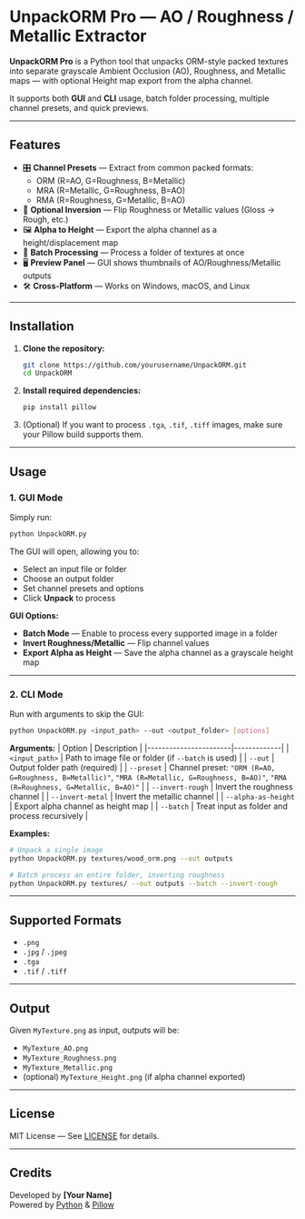 # UnpackORM Pro — AO / Roughness / Metallic Extractor

**UnpackORM Pro** is a Python tool that unpacks ORM-style packed textures into separate grayscale Ambient Occlusion (AO), Roughness, and Metallic maps — with optional Height map export from the alpha channel.

It supports both **GUI** and **CLI** usage, batch folder processing, multiple channel presets, and quick previews.

---

## Features

- 🎛 **Channel Presets** — Extract from common packed formats:
  - ORM (R=AO, G=Roughness, B=Metallic)
  - MRA (R=Metallic, G=Roughness, B=AO)
  - RMA (R=Roughness, G=Metallic, B=AO)
- 🔄 **Optional Inversion** — Flip Roughness or Metallic values (Gloss → Rough, etc.)
- 🖼 **Alpha to Height** — Export the alpha channel as a height/displacement map
- 📂 **Batch Processing** — Process a folder of textures at once
- 🖥 **Preview Panel** — GUI shows thumbnails of AO/Roughness/Metallic outputs
- 🛠 **Cross-Platform** — Works on Windows, macOS, and Linux

---

## Installation

1. **Clone the repository:**
   ```bash
   git clone https://github.com/yourusername/UnpackORM.git
   cd UnpackORM
   ```

2. **Install required dependencies:**
   ```bash
   pip install pillow
   ```

3. (Optional) If you want to process `.tga`, `.tif`, `.tiff` images, make sure your Pillow build supports them.

---

## Usage

### 1. GUI Mode
Simply run:
```bash
python UnpackORM.py
```
The GUI will open, allowing you to:
- Select an input file or folder
- Choose an output folder
- Set channel presets and options
- Click **Unpack** to process

**GUI Options:**
- **Batch Mode** — Enable to process every supported image in a folder
- **Invert Roughness/Metallic** — Flip channel values
- **Export Alpha as Height** — Save the alpha channel as a grayscale height map

---

### 2. CLI Mode
Run with arguments to skip the GUI:
```bash
python UnpackORM.py <input_path> --out <output_folder> [options]
```

**Arguments:**
| Option                | Description |
|-----------------------|-------------|
| `<input_path>`        | Path to image file or folder (if `--batch` is used) |
| `--out`               | Output folder path (required) |
| `--preset`            | Channel preset: `"ORM (R=AO, G=Roughness, B=Metallic)"`, `"MRA (R=Metallic, G=Roughness, B=AO)"`, `"RMA (R=Roughness, G=Metallic, B=AO)"` |
| `--invert-rough`      | Invert the roughness channel |
| `--invert-metal`      | Invert the metallic channel |
| `--alpha-as-height`   | Export alpha channel as height map |
| `--batch`             | Treat input as folder and process recursively |

**Examples:**
```bash
# Unpack a single image
python UnpackORM.py textures/wood_orm.png --out outputs

# Batch process an entire folder, inverting roughness
python UnpackORM.py textures/ --out outputs --batch --invert-rough
```

---

## Supported Formats

- `.png`
- `.jpg` / `.jpeg`
- `.tga`
- `.tif` / `.tiff`

---

## Output

Given `MyTexture.png` as input, outputs will be:

- `MyTexture_AO.png`
- `MyTexture_Roughness.png`
- `MyTexture_Metallic.png`
- (optional) `MyTexture_Height.png` (if alpha channel exported)

---

## License

MIT License — See [LICENSE](LICENSE) for details.

---

## Credits

Developed by **[Your Name]**  
Powered by [Python](https://www.python.org/) & [Pillow](https://python-pillow.org/)
